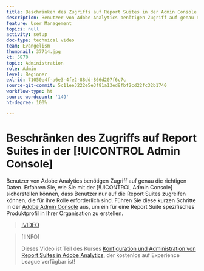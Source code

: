 ```yaml
---
title: Beschränken des Zugriffs auf Report Suites in der Admin Console
description: Benutzer von Adobe Analytics benötigen Zugriff auf genau die richtigen Daten. Erfahren Sie, wie Sie mit der Admin Console sicherstellen können, dass Benutzer nur auf die Report Suites zugreifen können, die für ihre Rolle erforderlich sind. Führen Sie diese kurzen Schritte in der Adobe Admin Console aus, um ein für eine Report Suite spezifisches Produktprofil in Ihrer Organisation zu erstellen.
feature: User Management
topics: null
activity: setup
doc-type: technical video
team: Evangelism
thumbnail: 37714.jpg
kt: 5870
topic: Administration
role: Admin
level: Beginner
exl-id: 71050e4f-a6e3-4fe2-88dd-866d207f6c7c
source-git-commit: 5c11ee3222e5e3f81a13ed8fbf2cd22fc32b1740
workflow-type: ht
source-wordcount: '149'
ht-degree: 100%

---
```


# Beschränken des Zugriffs auf Report Suites in der [!UICONTROL Admin Console]

Benutzer von Adobe Analytics benötigen Zugriff auf genau die richtigen Daten. Erfahren Sie, wie Sie mit der [!UICONTROL Admin Console] sicherstellen können, dass Benutzer nur auf die Report Suites zugreifen können, die für ihre Rolle erforderlich sind. Führen Sie diese kurzen Schritte in der [Adobe Admin Console](https://adminconsole.adobe.com/de) aus, um ein für eine Report Suite spezifisches Produktprofil in Ihrer Organisation zu erstellen.

>[!VIDEO](https://video.tv.adobe.com/v/37714/?quality=12&learn=on)

>[!INFO]
>
> Dieses Video ist Teil des Kurses [Konfiguration und Administration von Report Suites in Adobe Analytics](https://experienceleague.adobe.com/?recommended=Analytics-A-1-2021.1.administration&amp;lang=de), der kostenlos auf Experience League verfügbar ist!
